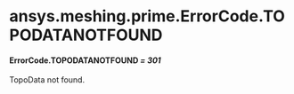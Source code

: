 # ansys.meshing.prime.ErrorCode.TOPODATANOTFOUND



#### ErrorCode.TOPODATANOTFOUND *= 301*

TopoData not found.

<!-- !! processed by numpydoc !! -->
